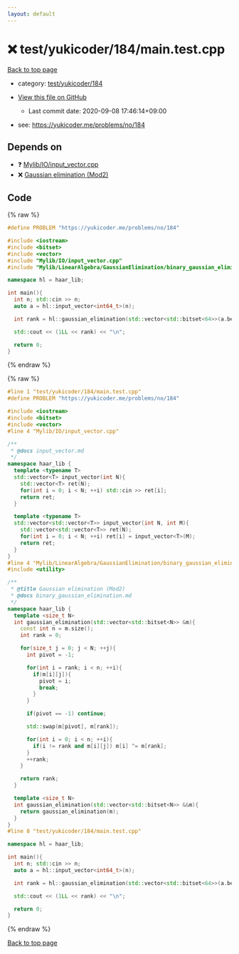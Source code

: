 ```yaml
---
layout: default
---
```


<!-- mathjax config similar to math.stackexchange -->
<script type="text/javascript" async
  src="https://cdnjs.cloudflare.com/ajax/libs/mathjax/2.7.5/MathJax.js?config=TeX-MML-AM_CHTML">
</script>
<script type="text/x-mathjax-config">
  MathJax.Hub.Config({
    TeX: { equationNumbers: { autoNumber: "AMS" }},
    tex2jax: {
      inlineMath: [ ['$','$'] ],
      processEscapes: true
    },
    "HTML-CSS": { matchFontHeight: false },
    displayAlign: "left",
    displayIndent: "2em"
  });
</script>

<script type="text/javascript" src="https://cdnjs.cloudflare.com/ajax/libs/jquery/3.4.1/jquery.min.js"></script>
<script src="https://cdn.jsdelivr.net/npm/jquery-balloon-js@1.1.2/jquery.balloon.min.js" integrity="sha256-ZEYs9VrgAeNuPvs15E39OsyOJaIkXEEt10fzxJ20+2I=" crossorigin="anonymous"></script>
<script type="text/javascript" src="../../../../assets/js/copy-button.js"></script>
<link rel="stylesheet" href="../../../../assets/css/copy-button.css" />


# :x: test/yukicoder/184/main.test.cpp

<a href="../../../../index.html">Back to top page</a>

* category: <a href="../../../../index.html#680117a14efb0a2f09a9c186518bf55b">test/yukicoder/184</a>
* <a href="{{ site.github.repository_url }}/blob/master/test/yukicoder/184/main.test.cpp">View this file on GitHub</a>
    - Last commit date: 2020-09-08 17:46:14+09:00


* see: <a href="https://yukicoder.me/problems/no/184">https://yukicoder.me/problems/no/184</a>


## Depends on

* :question: <a href="../../../../library/Mylib/IO/input_vector.cpp.html">Mylib/IO/input_vector.cpp</a>
* :x: <a href="../../../../library/Mylib/LinearAlgebra/GaussianElimination/binary_gaussian_elimination.cpp.html">Gaussian elimination (Mod2)</a>


## Code

<a id="unbundled"></a>
{% raw %}
```cpp
#define PROBLEM "https://yukicoder.me/problems/no/184"

#include <iostream>
#include <bitset>
#include <vector>
#include "Mylib/IO/input_vector.cpp"
#include "Mylib/LinearAlgebra/GaussianElimination/binary_gaussian_elimination.cpp"

namespace hl = haar_lib;

int main(){
  int n; std::cin >> n;
  auto a = hl::input_vector<int64_t>(n);

  int rank = hl::gaussian_elimination(std::vector<std::bitset<64>>(a.begin(), a.end()));

  std::cout << (1LL << rank) << "\n";

  return 0;
}

```
{% endraw %}

<a id="bundled"></a>
{% raw %}
```cpp
#line 1 "test/yukicoder/184/main.test.cpp"
#define PROBLEM "https://yukicoder.me/problems/no/184"

#include <iostream>
#include <bitset>
#include <vector>
#line 4 "Mylib/IO/input_vector.cpp"

/**
 * @docs input_vector.md
 */
namespace haar_lib {
  template <typename T>
  std::vector<T> input_vector(int N){
    std::vector<T> ret(N);
    for(int i = 0; i < N; ++i) std::cin >> ret[i];
    return ret;
  }

  template <typename T>
  std::vector<std::vector<T>> input_vector(int N, int M){
    std::vector<std::vector<T>> ret(N);
    for(int i = 0; i < N; ++i) ret[i] = input_vector<T>(M);
    return ret;
  }
}
#line 4 "Mylib/LinearAlgebra/GaussianElimination/binary_gaussian_elimination.cpp"
#include <utility>

/**
 * @title Gaussian elimination (Mod2)
 * @docs binary_gaussian_elimination.md
 */
namespace haar_lib {
  template <size_t N>
  int gaussian_elimination(std::vector<std::bitset<N>> &m){
    const int n = m.size();
    int rank = 0;

    for(size_t j = 0; j < N; ++j){
      int pivot = -1;

      for(int i = rank; i < n; ++i){
        if(m[i][j]){
          pivot = i;
          break;
        }
      }

      if(pivot == -1) continue;

      std::swap(m[pivot], m[rank]);

      for(int i = 0; i < n; ++i){
        if(i != rank and m[i][j]) m[i] ^= m[rank];
      }
      ++rank;
    }

    return rank;
  }

  template <size_t N>
  int gaussian_elimination(std::vector<std::bitset<N>> &&m){
    return gaussian_elimination(m);
  }
}
#line 8 "test/yukicoder/184/main.test.cpp"

namespace hl = haar_lib;

int main(){
  int n; std::cin >> n;
  auto a = hl::input_vector<int64_t>(n);

  int rank = hl::gaussian_elimination(std::vector<std::bitset<64>>(a.begin(), a.end()));

  std::cout << (1LL << rank) << "\n";

  return 0;
}

```
{% endraw %}

<a href="../../../../index.html">Back to top page</a>

